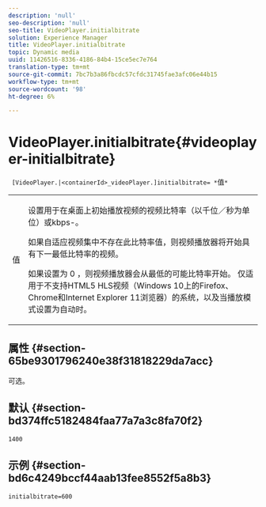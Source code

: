 ```yaml
---
description: 'null'
seo-description: 'null'
seo-title: VideoPlayer.initialbitrate
solution: Experience Manager
title: VideoPlayer.initialbitrate
topic: Dynamic media
uuid: 11426516-8336-4186-84b4-15ce5ec7e764
translation-type: tm+mt
source-git-commit: 7bc7b3a86fbcdc57cfdc31745fae3afc06e44b15
workflow-type: tm+mt
source-wordcount: '98'
ht-degree: 6%

---
```



# VideoPlayer.initialbitrate{#videoplayer-initialbitrate}

` [VideoPlayer.|<containerId>_videoPlayer.]initialbitrate= *`值`*`

<table id="table_6B56976AEADA440A9A6BC9C4F65D4ADA"> 
 <tbody> 
  <tr> 
   <td colname="col1"> <p> <span class="codeph"> <span class="varname"> 值  </span> </span> </p> </td> 
   <td colname="col2"> <p>设置用于在桌面上初始播放视频的视频比特率（以千位／秒为单位）或kbps-。 </p> <p>如果自适应视频集中不存在此比特率值，则视频播放器将开始具有下一最低比特率的视频。 </p> <p>如果设置为<span class="codeph"> 0 </span>，则视频播放器会从最低的可能比特率开始。 仅适用于不支持HTML5 HLS视频（Windows 10上的Firefox、Chrome和Internet Explorer 11浏览器）的系统，以及当播放模式设置为<span class="codeph">自动</span>时。 </p> </td> 
  </tr> 
 </tbody> 
</table>

## 属性 {#section-65be9301796240e38f31818229da7acc}

可选。

## 默认 {#section-bd374ffc5182484faa77a7a3c8fa70f2}

`1400`

## 示例 {#section-bd6c4249bccf44aab13fee8552f5a8b3}

`initialbitrate=600`
